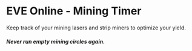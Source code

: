 # EVE Online - Mining Timer

Keep track of your mining lasers and strip miners to optimize your yield.

##### Never run empty mining circles again.
